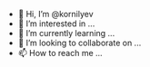 - 👋 Hi, I’m @kornilyev
- 👀 I’m interested in ...
- 🌱 I’m currently learning ...
- 💞️ I’m looking to collaborate on ...
- 📫 How to reach me ...

<!---
kornilyev/kornilyev is a ✨ special ✨ repository because its `README.md` (this file) appears on your GitHub profile.
You can click the Preview link to take a look at your changes.
--->
